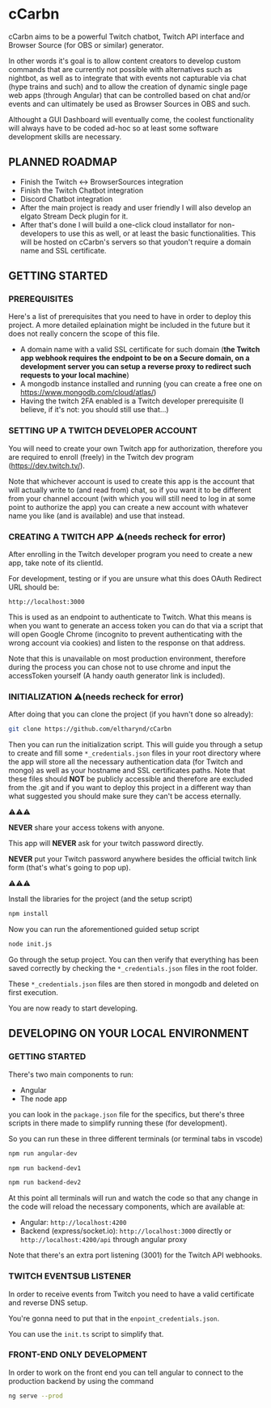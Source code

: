 # cCarbn

cCarbn aims to be a powerful Twitch chatbot, Twitch API interface and Browser Source (for OBS or similar) generator.

In other words it's goal is to allow content creators to develop custom commands that are currently not possible with alternatives such as nightbot, as well as to integrate that with events not capturable via chat (hype trains and such) and to allow the creation of dynamic single page web apps (through Angular) that can be controlled based on chat and/or events and can ultimately be used as Browser Sources in OBS and such.

Althought a GUI Dashboard will eventually come, the coolest functionality will always have to be coded ad-hoc so at least some software development skills are necessary.

## PLANNED ROADMAP

- Finish the Twitch <-> BrowserSources integration
- Finish the Twitch Chatbot integration
- Discord Chatbot integration
- After the main project is ready and user friendly I will also develop an elgato Stream Deck plugin for it.
- After that's done I will build a one-click cloud installator for non-developers to use this as well, or at least the basic functionalities. This will be hosted on cCarbn's servers so that youdon't require a domain name and SSL certificate.

## GETTING STARTED

### PREREQUISITES

Here's a list of prerequisites that you need to have in order to deploy this project. A more detailed eplaination might be included in the future but it does not really concern the scope of this file.

- A domain name with a valid SSL certificate for such domain (**the Twitch app webhook requires the endpoint to be on a Secure domain, on a development server you can setup a reverse proxy to redirect such requests to your local machine**)
- A mongodb instance installed and running (you can create a free one on <https://www.mongodb.com/cloud/atlas/>)
- Having the twitch 2FA enabled is a Twitch developer prerequisite (I believe, if it's not: you should still use that...)

### SETTING UP A TWITCH DEVELOPER ACCOUNT

You will need to create your own Twitch app for authorization, therefore you are required to enroll (freely) in the Twitch dev program (<https://dev.twitch.tv/>).

Note that whichever account is used to create this app is the account that will actually write to (and read from) chat, so if you want it to be different from your channel account (with which you will still need to log in at some point to authorize the app) you can create a new account with whatever name you like (and is available) and use that instead.

### CREATING A TWITCH APP ⚠(needs recheck for error)

After enrolling in the Twitch developer program you need to create a new app, take note of its clientId.

For development, testing or if you are unsure what this does OAuth Redirect URL should be:

`http://localhost:3000`

This is used as an endpoint to authenticate to Twitch. What this means is when you want to generate an access token you can do that via a script that will open Google Chrome (incognito to prevent authenticating with the wrong account via cookies) and listen to the response on that address.

Note that this is unavailable on most production environment, therefore during the process you can chose not to use chrome and input the accessToken yourself (A handy oauth generator link is included).

### INITIALIZATION ⚠(needs recheck for error)

After doing that you can clone the project (if you havn't done so already):

```bash
git clone https://github.com/eltharynd/cCarbn
```

Then you can run the initialization script. This will guide you through a setup to create and fill some `*_credentials.json` files in your root directory where the app will store all the necessary authentication data (for Twitch and mongo) as well as your hostname and SSL certificates paths. Note that these files should **NOT** be publicly accessible and therefore are excluded from the .git and if you want to deploy this project in a different way than what suggested you should make sure they can't be access eternally.

⚠⚠⚠

**NEVER** share your access tokens with anyone.

This app will **NEVER** ask for your twitch password directly.

**NEVER** put your Twitch password anywhere besides the official twitch link form (that's what's going to pop up).

⚠⚠⚠

Install the libraries for the project (and the setup script)

```bash
npm install
```

Now you can run the aforementioned guided setup script

```bash
node init.js
```

Go through the setup project. You can then verify that everything has been saved correctly by checking the `*_credentials.json` files in the root folder.

These `*_credentials.json` files are then stored in mongodb and deleted on first execution.

You are now ready to start developing.

## DEVELOPING ON YOUR LOCAL ENVIRONMENT

### GETTING STARTED

There's two main components to run:

- Angular
- The node app

you can look in the `package.json` file for the specifics, but there's three scripts in there made to simplify running these (for development).

So you can run these in three different terminals (or terminal tabs in vscode)

```bash
npm run angular-dev
```

```bash
npm run backend-dev1
```

```bash
npm run backend-dev2
```

At this point all terminals will run and watch the code so that any change in the code will reload the necessary components, which are available at:

- Angular: `http://localhost:4200`
- Backend (express/socket.io): `http://localhost:3000` directly or `http://localhost:4200/api` through angular proxy

Note that there's an extra port listening (3001) for the Twitch API webhooks.

### TWITCH EVENTSUB LISTENER

In order to receive events from Twitch you need to have a valid certificate and reverse DNS setup.

You're gonna need to put that in the `enpoint_credentials.json`.

You can use the `init.ts` script to simplify that.

### FRONT-END ONLY DEVELOPMENT

In order to work on the front end you can tell angular to connect to the production backend by using the command

```bash
ng serve --prod
```
